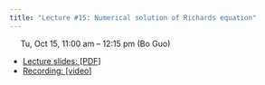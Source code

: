 ```yaml
---
title: "Lecture #15: Numerical solution of Richards equation"
---
```


&nbsp;&nbsp;&nbsp;&nbsp;&nbsp;Tu, Oct 15, 11:00 am – 12:15 pm (Bo Guo)

- [Lecture slides: [PDF]]() 
- [Recording: [video]]()
